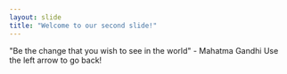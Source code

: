 ```yaml
---
layout: slide
title: "Welcome to our second slide!"
---
```

"Be the change that you wish to see in the world" - Mahatma Gandhi
Use the left arrow to go back!
